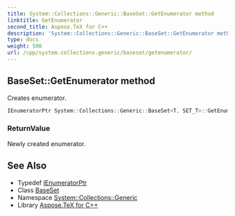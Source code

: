 ```yaml
---
title: System::Collections::Generic::BaseSet::GetEnumerator method
linktitle: GetEnumerator
second_title: Aspose.TeX for C++
description: 'System::Collections::Generic::BaseSet::GetEnumerator method. Creates enumerator in C++.'
type: docs
weight: 500
url: /cpp/system.collections.generic/baseset/getenumerator/
---
```

## BaseSet::GetEnumerator method


Creates enumerator.

```cpp
IEnumeratorPtr System::Collections::Generic::BaseSet<T, SET_T>::GetEnumerator() override
```


### ReturnValue

Newly created enumerator.

## See Also

* Typedef [IEnumeratorPtr](../ienumeratorptr/)
* Class [BaseSet](../)
* Namespace [System::Collections::Generic](../../)
* Library [Aspose.TeX for C++](../../../)
